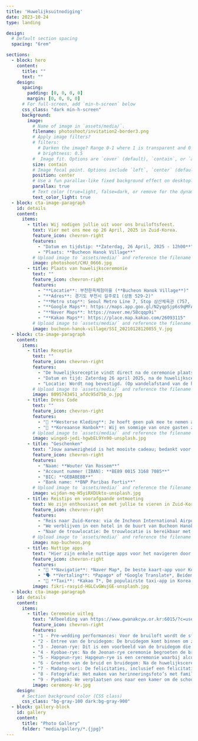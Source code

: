 ```yaml
---
title: 'Huwelijksuitnodiging'
date: 2023-10-24
type: landing

design:
  # Default section spacing
  spacing: "6rem"

sections:
  - block: hero
    content:
      title: ""
      text: ""
    design:
      spacing:
        padding: [0, 0, 0, 0]
        margin: [0, 0, 0, 0]
      # For full-screen, add `min-h-screen` below
      css_class: "dark min-h-screen"
      background:
        image:
          # Name of image in `assets/media/`.
          filename: photoshoot/invitation2-border3.png
          # Apply image filters?
          # filters:
            # Darken the image? Range 0-1 where 1 is transparent and 0 is opaque.
            # brightness: 0.5
          #  Image fit. Options are `cover` (default), `contain`, or `actual` size.
          size: contain
          # Image focal point. Options include `left`, `center` (default), or `right`.
          position: center
          # Use a fun parallax-like fixed background effect on desktop? true/false
          parallax: true
          # Text color (true=light, false=dark, or remove for the dynamic theme color).
          text_color_light: true
  - block: cta-image-paragraph
    id: details
    content:
      items:
        - title: Wij nodigen jullie uit voor ons bruiloftsfeest.
          text: Vier met ons mee op 26 April, 2025 in Zuid-Korea.
          feature_icon: chevron-right
          features:
            - "Datum en tijdstip: **Zaterdag, 26 April, 2025 - 12h00**"
            - "Plaats: **Bucheon Hanok Village**"
          # Upload image to `assets/media/` and reference the filename here
          image: photoshoot/CHU_0666.jpg
        - title: Plaats van huwelijksceremonie
          text: ""
          feature_icon: chevron-right
          features:
            - "**Locatie**: 부천한옥체험마을 (**Bucheon Hanok Village**)"
            - "**Adres**: 경기도 부천시 길주로1 (상동 529-2)"
            - "**Metro stop**: Seoul Metro Line 7, Stop 삼산체육관 (757, Samsan Gymnasium), volg de uitgang Exit 5"
            - "**Google Maps**: https://maps.app.goo.gl/N2yqpSjp6s9qMFAp6"
            - "**Naver Maps**: https://naver.me/5Bcqqp9i"
            - "**Kakao Maps**: https://place.map.kakao.com/26093115"
          # Upload image to `assets/media/` and reference the filename here
          image: bucheon-hanok-village/SSI_20210128120855_V.jpg
  - block: cta-image-paragraph
    content:
      items:
        - title: Receptie
          text: ""
          feature_icon: chevron-right
          features:
            - "De huwelijksreceptie vindt direct na de ceremonie plaats."
            - "Datum en tijd: Zaterdag 26 april 2025, na de huwelijksceremonie."
            - "Locatie: Wordt nog bevestigd. (Op wandelafstand van de huwelijksceremonie)"
          # Upload image to `assets/media/` and reference the filename here
          image: 8095743451_afdc95d75b_o.jpg
        - title: Dress Code
          text: ""
          feature_icon: chevron-right
          features:
            - "👔 **Westerse Kleding**: Je hoeft geen pak mee te nemen als dat ongemakkelijk is voor je reis—maar je mag er gerust één dragen! Een nette, casual outfit met een vleugje formaliteit is prima."
            - "👘 **Koreaanse Hanbok**: Wij en sommige van onze gasten zullen traditionele Koreaanse hanboks dragen, maar het is optioneel voor gasten om er één te dragen. Als je er een wilt, zijn populaire verhuurbedrijven voor buitenlanders in de buurt van Bukchon Hanok Village en Gyeongbokgung Station in Seoel—overweeg om van vrijdag tot zondag te huren en vraag om een trouw-hanbok. Er zijn ook verhuurbedrijven in Bucheon, dichtbij de locatie, maar sommige zijn iets meer premium."
          # Upload image to `assets/media/` and reference the filename here
          image: winged-jedi-hgwbEL9Yn90-unsplash.jpg
        - title: "Geschenken"
          text: "Jouw aanwezigheid is het mooiste cadeau; bedankt voor je liefde en steun! In Korea is het gebruikelijk om een geld als cadeau te geven op bruiloften. Als je wilt, kun je een storting doen op onze bankrekening om ons te helpen onze toekomst samen op te bouwen."
          feature_icon: chevron-right
          features:
            - "Naam: **Wouter Van Rossem**" 
            - "Account nummer (IBAN): **BE89 0015 3168 7085**"
            - "BIC: **GEBABEBB**"
            - "Bank name: **BNP Paribas Fortis**"
          # Upload image to `assets/media/` and reference the filename here
          image: wijdan-mq-H5yiRXDUkto-unsplash.jpg
        - title: Reistips en voorafgaande ontmoeting
          text: We zijn enthousiast om met jullie te vieren in Zuid-Korea! Hier is wat handige informatie voor je reisplanning. Meer details volgen snel.
          feature_icon: chevron-right
          features:
            - "Reis naar Zuid-Korea: via de Incheon International Airport (ICN), de belangrijkste luchthaven die Seoul bedient. Kom een dag of twee van tevoren."
            - "We verblijven in een hotel in de buurt van Bucheon Hanok Village. Je kan ons daar al ontmoeten en accommodatie in de buurt te boeken, bijvoorbeeld in The Koryo Hotel of Hotel Polaris in Bucheon-si."
            - "Naar de trouwlocatie: De trouwlocatie is bereikbaar met het openbaar vervoer. (Seoul Metro Line 7, Stop 삼산체육관 (757, Samsan Gymnasium), Exit 5)"
          # Upload image to `assets/media/` and reference the filename here
          image: map-bucheon.png
        - title: Nuttige apps
          text: "Hier zijn enkele nuttige apps voor het navigeren door Korea, zoek ze op in de app store van je apparaat"
          feature_icon: chevron-right
          features:
            - "📍 **Navigatie**: *Naver Map*, De beste kaart-app voor Korea, met nauwkeurige routebeschrijvingen en informatie over het openbaar vervoer."
            - "🗣️ **Vertaling**: *Papago* of *Google Translate*, Beiden werken goed voor algemene vertalingen en tekstherkenning via afbeeldingen. Papago is gespecialiseerd in Koreaanse vertalingen en daardoor soms beter."
            - "🚖 **Taxi**: *Kakao T*, De populairste taxi-app in Korea. Taxi's zijn betaalbaar, en je kunt gemakkelijk een rit aanvragen met je bestemming al ingesteld, wat zorgt voor een zorgeloze ervaring."
          image: fikri-rasyid-HGLCvGWujGE-unsplash.jpg
  - block: cta-image-paragraph
    id: details
    content:
      items:
        - title: Ceremonie uitleg
          text: "Afbeelding van https://www.gwanakcyw.or.kr:6015/?c=user&mcd=gkd0002"
          feature_icon: chevron-right
          features:
          - "1 - Pre-wedding performances: Voor de bruiloft wordt de sfeer in de trouwzaal verhoogd en wordt de aankomende bruiloft aangekondigd. Er zijn optredens van pungmul, nabal, enz."
          - "2 - Entree van de bruidegom: De bruidegom komt binnen om zijn bruid te begroeten."
          - "3 - Jeonan-rye: Dit is een voorbeeld van de bruidegom die met zijn schoonvader naar het huis van de bruid gaat en een gans aan de moeder van de bruid geeft. De gans is een symbool van een belofte om de relatie voor de rest van het leven te behouden zodra een relatie is gevormd. Vroeger werd een levende gans gebruikt, maar tegenwoordig wordt in plaats daarvan een houten gans gebruikt."
          - "4 - Kyobae-rye: Na de Jeonan-rye ceremonie begroeten de bruidegom en de bruid elkaar voor het eerst in de uitnodigingshal, en de bruidegom en de bruid buigen voor elkaar. Met deze Gyobae ceremonie beloven de bruidegom en de bruid samen te leven voor honderd jaar."
          - "5 - Hapgeun-rye: Hapgeun-rye is een ceremonie waarbij alcohol in een beker en een kalebas wordt gegoten en apart wordt gedronken. De kalebas was oorspronkelijk één en werd in tweeën verdeeld, waarna de twee weer één worden, wat de eenheid van het paar symboliseert."
          - "6 - Groeten van de bruid en bruidegom: Na de huwelijksceremonie zijn alle formaliteiten van de huwelijksceremonie voorbij. De bruid en bruidegom drukken hun dankbaarheid uit naar de gasten die hen kwamen bezoeken."
          - "7 - Madang-nori: De felicitaties, inclusief een felicitatiesperformance die is voorbereid door de vrienden van de bruidegom en bruid, samen met samulnori en feestelijke dansen, zullen allemaal samen worden uitgevoerd."
          - "8 - Fotografie: Het maken van herinneringsfoto’s met familie, vrienden en kennissen."
          - "9 - Pyebaek: We verplaatsen ons naar een kamer om de schoonouders en familieleden te begroeten."
          image: ceremony-kr.jpg 
    design:
      # Section background color (CSS class)
      css_class: "bg-gray-100 dark:bg-gray-900"
  - block: gallery-block
    id: gallery 
    content:
      title: "Photo Gallery"
      folder: "media/gallery/*.{jpg}"
---
```

